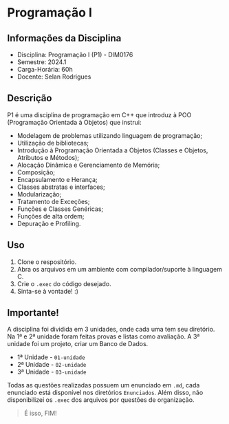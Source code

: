 # Programação I
## Informações da Disciplina
* Disciplina: Programação I (P1) - DIM0176
* Semestre: 2024.1
* Carga-Horária: 60h
* Docente: Selan Rodrigues
## Descrição
P1 é uma disciplina de programação em C++ que introduz à POO (Programação Orientada à Objetos) que instrui:
* Modelagem de problemas utilizando linguagem de programação;
* Utilização de bibliotecas;
* Introdução à Programação Orientada a Objetos (Classes e Objetos, Atributos e Métodos);
* Alocação Dinâmica e Gerenciamento de Memória;
* Composição;
* Encapsulamento e Herança;
* Classes abstratas e interfaces;
* Modularização;
* Tratamento de Exceções;
* Funções e Classes Genéricas;
* Funções de alta ordem;
* Depuração e Profiling.
## Uso
1. Clone o respositório.
2. Abra os arquivos em um ambiente com compilador/suporte à linguagem C.
3. Crie o `.exec` do código desejado.
4. Sinta-se à vontade! :)
## Importante!
A disciplina foi dividida em 3 unidades, onde cada uma tem seu diretório. Na 1ª e 2ª unidade foram feitas provas e listas como avaliação. A 3ª unidade foi um projeto, criar um Banco de Dados.
* 1ª Unidade - `01-unidade`
* 2ª Unidade - `02-unidade`
* 3ª Unidade - `03-unidade`
  
Todas as questões realizadas possuem um enunciado em `.md`, cada enunciado está disponível nos diretórios `Enunciados`. Além disso, não disponibilizei os `.exec` dos arquivos por questões de organização.
> É isso, FIM!
